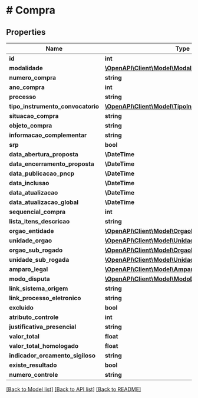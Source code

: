 # # Compra

## Properties

Name | Type | Description | Notes
------------ | ------------- | ------------- | -------------
**id** | **int** |  | [optional]
**modalidade** | [**\OpenAPI\Client\Model\Modalidade**](Modalidade.md) |  | [optional]
**numero_compra** | **string** |  | [optional]
**ano_compra** | **int** |  | [optional]
**processo** | **string** |  | [optional]
**tipo_instrumento_convocatorio** | [**\OpenAPI\Client\Model\TipoInstrumentoConvocatorio**](TipoInstrumentoConvocatorio.md) |  | [optional]
**situacao_compra** | **string** |  | [optional]
**objeto_compra** | **string** |  | [optional]
**informacao_complementar** | **string** |  | [optional]
**srp** | **bool** |  | [optional]
**data_abertura_proposta** | **\DateTime** |  | [optional]
**data_encerramento_proposta** | **\DateTime** |  | [optional]
**data_publicacao_pncp** | **\DateTime** |  | [optional]
**data_inclusao** | **\DateTime** |  | [optional]
**data_atualizacao** | **\DateTime** |  | [optional]
**data_atualizacao_global** | **\DateTime** |  | [optional]
**sequencial_compra** | **int** |  | [optional]
**lista_itens_descricao** | **string** |  | [optional]
**orgao_entidade** | [**\OpenAPI\Client\Model\OrgaoEntidade**](OrgaoEntidade.md) |  | [optional]
**unidade_orgao** | [**\OpenAPI\Client\Model\UnidadeOrgao**](UnidadeOrgao.md) |  | [optional]
**orgao_sub_rogado** | [**\OpenAPI\Client\Model\OrgaoEntidade**](OrgaoEntidade.md) |  | [optional]
**unidade_sub_rogada** | [**\OpenAPI\Client\Model\UnidadeOrgao**](UnidadeOrgao.md) |  | [optional]
**amparo_legal** | [**\OpenAPI\Client\Model\AmparoLegal**](AmparoLegal.md) |  | [optional]
**modo_disputa** | [**\OpenAPI\Client\Model\ModoDisputa**](ModoDisputa.md) |  | [optional]
**link_sistema_origem** | **string** |  | [optional]
**link_processo_eletronico** | **string** |  | [optional]
**excluido** | **bool** |  | [optional]
**atributo_controle** | **int** |  | [optional]
**justificativa_presencial** | **string** |  | [optional]
**valor_total** | **float** |  | [optional]
**valor_total_homologado** | **float** |  | [optional]
**indicador_orcamento_sigiloso** | **string** |  | [optional]
**existe_resultado** | **bool** |  | [optional]
**numero_controle** | **string** |  | [optional]

[[Back to Model list]](../../README.md#models) [[Back to API list]](../../README.md#endpoints) [[Back to README]](../../README.md)
